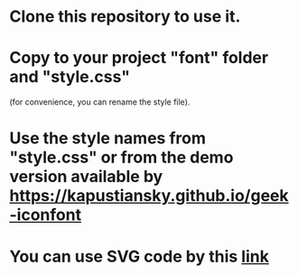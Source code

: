 # Clone this repository to use it.</br>
# Copy to your project "font" folder and "style.css" 
(for convenience, you can rename the style file).</br>
# Use the style names from "style.css" or from the demo version available by https://kapustiansky.github.io/geek-iconfont
# You can use SVG code by this <a href="https://kapustiansky.github.io/geek-iconfont" target="_blank" rel="noopener">link</a>
